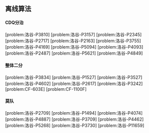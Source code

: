 ## 离线算法

#### CDQ分治

[problem:洛谷-P3810]
[problem:洛谷-P3157]
[problem:洛谷-P2345]
[problem:洛谷-P2717]
[problem:洛谷-P2163]
[problem:洛谷-P3755]
[problem:洛谷-P4169]
[problem:洛谷-P5094]
[problem:洛谷-P4093]
[problem:洛谷-P2487]
[problem:洛谷-P5621]
[problem:洛谷-P4849]

#### 整体二分

[problem:洛谷-P3834]
[problem:洛谷-P1527]
[problem:洛谷-P3527]
[problem:洛谷-P4602]
[problem:洛谷-P2617]
[problem:洛谷-P3242]
[problem:CF-603E]
[problem:CF-1100F]

#### 莫队

[problem:洛谷-P2709]
[problem:洛谷-P1494]
[problem:洛谷-P4074]
[problem:洛谷-P4887]
[problem:洛谷-P3709]
[problem:洛谷-P4462]
[problem:洛谷-P5268]
[problem:洛谷-P3730]
[problem:洛谷-P11659]




